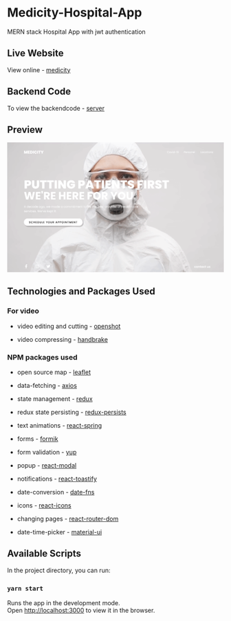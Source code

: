 # Medicity-Hospital-App

MERN stack Hospital App with jwt authentication

## Live Website

View online - [medicity](https://medicity-5b5.pages.dev/)

## Backend Code

To view the backendcode - [server](https://github.com/deva-raja/medicity-hospital-server)

## Preview

<img src='src/images/demo.png'>

## Technologies and Packages Used

### For video

* video editing and cutting - [openshot](https://www.openshot.org/)

* video compressing - [handbrake](https://handbrake.fr/)

### NPM packages used

* open source map - [leaflet](https://react-leaflet.js.org/)

* data-fetching - [axios](https://www.npmjs.com/package/axios)

* state management - [redux](https://redux-toolkit.js.org/tutorials/quick-start)

* redux state persisting - [redux-persists](https://www.npmjs.com/package/redux-persist)

* text animations - [react-spring](https://react-spring.io/)

* forms - [formik](https://formik.org)

* form validation - [yup](https://www.npmjs.com/package/yup)

* popup - [react-modal](https://www.npmjs.com/package/react-modal)

* notifications - [react-toastify](https://www.npmjs.com/package/react-toastify)

* date-conversion - [date-fns](https://date-fns.org/)

* icons - [react-icons](https://react-icons.github.io/react-icons/)

* changing pages - [react-router-dom](https://reactrouter.com/web/guides/quick-start)

* date-time-picker - [material-ui](https://material-ui.com/)

## Available Scripts

In the project directory, you can run:

### `yarn start`

Runs the app in the development mode.\
Open [http://localhost:3000](http://localhost:3000) to view it in the browser.
